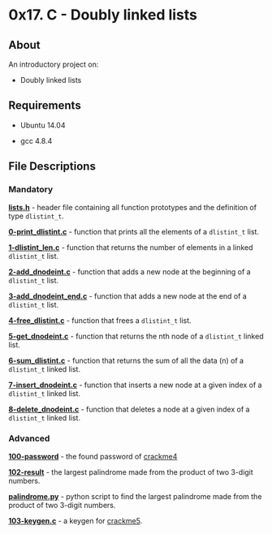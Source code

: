 # 0x17. C - Doubly linked lists

## About

An introductory project on:

- Doubly linked lists

## Requirements

- Ubuntu 14.04

- gcc 4.8.4

## File Descriptions

### Mandatory

**[lists.h](lists.h)** - header file containing all function prototypes and the definition of type `dlistint_t`.



**[0-print_dlistint.c](0-print_dlistint.c)** - function that prints all the elements of a `dlistint_t` list.



**[1-dlistint_len.c](1-dlistint_len.c)** - function that returns the number of elements in a linked `dlistint_t` list.



**[2-add_dnodeint.c](2-add_dnodeint.c)** - function that adds a new node at the beginning of a `dlistint_t` list.



**[3-add_dnodeint_end.c](3-add_dnodeint_end.c)** - function that adds a new node at the end of a `dlistint_t` list.



**[4-free_dlistint.c](4-free_dlistint.c)** - function that frees a `dlistint_t` list.



**[5-get_dnodeint.c](5-get_dnodeint.c)** - function that returns the nth node of a `dlistint_t` linked list.



**[6-sum_dlistint.c](6-sum_dlistint.c)** - function that returns the sum of all the data (n) of a `dlistint_t` linked list.



**[7-insert_dnodeint.c](7-insert_dnodeint.c)** - function that inserts a new node at a given index of a `dlistint_t` linked list.



**[8-delete_dnodeint.c](8-delete_dnodeint.c)** - function that deletes a node at a given index of a `dlistint_t` linked list.



### Advanced

**[100-password](100-password)** - the found password of [crackme4](https://github.com/holbertonschool/0x17.c)



**[102-result](102-result)** - the largest palindrome made from the product of two 3-digit numbers.



**[palindrome.py](palindrome.py)** - python script to find the largest palindrome made from the product of two 3-digit numbers.



**[103-keygen.c](103-keygen.c)** - a keygen for [crackme5](https://github.com/holbertonschool/0x17.c).
